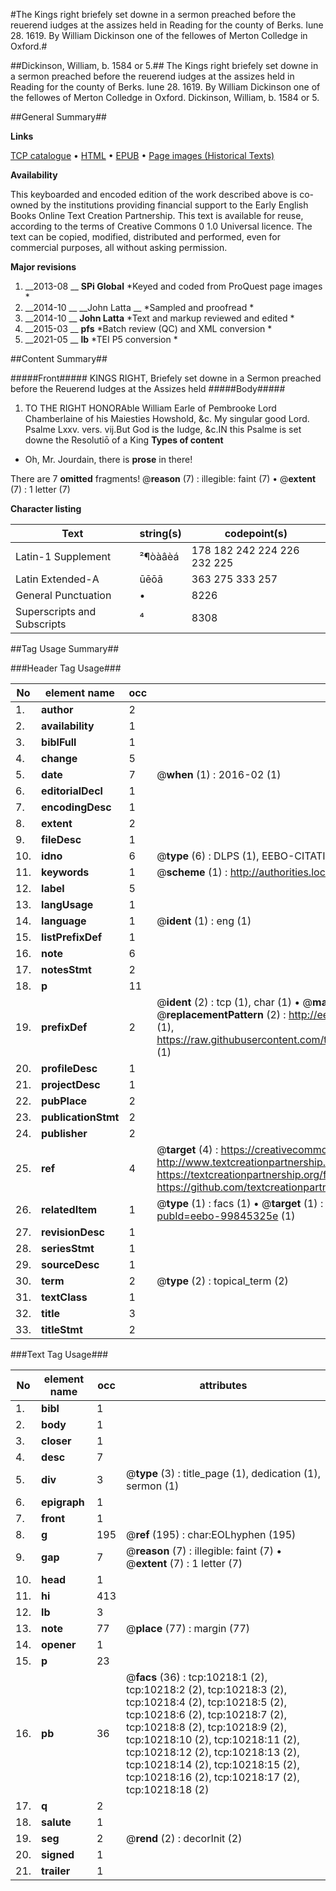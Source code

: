 #The Kings right briefely set downe in a sermon preached before the reuerend iudges at the assizes held in Reading for the county of Berks. Iune 28. 1619. By William Dickinson one of the fellowes of Merton Colledge in Oxford.#

##Dickinson, William, b. 1584 or 5.##
The Kings right briefely set downe in a sermon preached before the reuerend iudges at the assizes held in Reading for the county of Berks. Iune 28. 1619. By William Dickinson one of the fellowes of Merton Colledge in Oxford.
Dickinson, William, b. 1584 or 5.

##General Summary##

**Links**

[TCP catalogue](http://www.ota.ox.ac.uk/tcp/)  • 
[HTML](http://tei.it.ox.ac.uk/tcp/Texts-HTML/free/A20/A20411.html)  • 
[EPUB](http://tei.it.ox.ac.uk/tcp/Texts-EPUB/free/A20/A20411.epub) • 
[Page images (Historical Texts)](https://historicaltexts.jisc.ac.uk/eebo-99845325e)

**Availability**

This keyboarded and encoded edition of the work described above is co-owned by the
    institutions providing financial support to the Early English Books Online Text Creation
    Partnership. This text is available for reuse, according to the terms of  Creative Commons 0 1.0 Universal
    licence. The text can be copied, modified, distributed and performed, even for commercial
    purposes, all without asking permission.

**Major revisions**

1. __2013-08 __ __SPi Global__ *Keyed and coded from ProQuest page images *
1. __2014-10 __ __John Latta __ *Sampled and proofread *
1. __2014-10 __ __John Latta__ *Text and markup reviewed and edited *
1. __2015-03 __ __pfs__ *Batch review (QC) and XML conversion *
1. __2021-05 __ __lb__ *TEI P5 conversion *

##Content Summary##

#####Front#####
KINGS RIGHT, Briefely set downe in a Sermon preached before the Reuerend Iudges at the Assizes held 
#####Body#####

1. TO THE RIGHT HONORAble William Earle of Pembrooke Lord Chamberlaine of his Maiesties Howshold, &c. My singular good Lord.
Psalme Lxxv. vers. vij.But God is the Iudge, &c.IN this Psalme is set downe the Resolutiō of a King 
**Types of content**

  * Oh, Mr. Jourdain, there is **prose** in there!

There are 7 **omitted** fragments! 
 @__reason__ (7) : illegible: faint (7)  •  @__extent__ (7) : 1 letter (7)

**Character listing**


|Text|string(s)|codepoint(s)|
|---|---|---|
|Latin-1 Supplement|²¶òàâèá|178 182 242 224 226 232 225|
|Latin Extended-A|ūēōā|363 275 333 257|
|General Punctuation|•|8226|
|Superscripts             and Subscripts|⁴|8308|

##Tag Usage Summary##

###Header Tag Usage###

|No|element name|occ|attributes|
|---|---|---|---|
|1.|__author__|2||
|2.|__availability__|1||
|3.|__biblFull__|1||
|4.|__change__|5||
|5.|__date__|7| @__when__ (1) : 2016-02 (1)|
|6.|__editorialDecl__|1||
|7.|__encodingDesc__|1||
|8.|__extent__|2||
|9.|__fileDesc__|1||
|10.|__idno__|6| @__type__ (6) : DLPS (1), EEBO-CITATION (1), VID (1), EEBO-PROQUEST (1), STC (2)|
|11.|__keywords__|1| @__scheme__ (1) : http://authorities.loc.gov/ (1)|
|12.|__label__|5||
|13.|__langUsage__|1||
|14.|__language__|1| @__ident__ (1) : eng (1)|
|15.|__listPrefixDef__|1||
|16.|__note__|6||
|17.|__notesStmt__|2||
|18.|__p__|11||
|19.|__prefixDef__|2| @__ident__ (2) : tcp (1), char (1)  •  @__matchPattern__ (2) : ([0-9\-]+):([0-9IVX]+) (1), (.+) (1)  •  @__replacementPattern__ (2) : http://eebo.chadwyck.com/downloadtiff?vid=$1&page=$2 (1), https://raw.githubusercontent.com/textcreationpartnership/Texts/master/tcpchars.xml#$1 (1)|
|20.|__profileDesc__|1||
|21.|__projectDesc__|1||
|22.|__pubPlace__|2||
|23.|__publicationStmt__|2||
|24.|__publisher__|2||
|25.|__ref__|4| @__target__ (4) : https://creativecommons.org/publicdomain/zero/1.0/ (1), http://www.textcreationpartnership.org/docs/. (1), https://textcreationpartnership.org/faq/#faq05 (1), https://github.com/textcreationpartnership (1)|
|26.|__relatedItem__|1| @__type__ (1) : facs (1)  •  @__target__ (1) : https://data.historicaltexts.jisc.ac.uk/view?pubId=eebo-99845325e (1)|
|27.|__revisionDesc__|1||
|28.|__seriesStmt__|1||
|29.|__sourceDesc__|1||
|30.|__term__|2| @__type__ (2) : topical_term (2)|
|31.|__textClass__|1||
|32.|__title__|3||
|33.|__titleStmt__|2||


###Text Tag Usage###

|No|element name|occ|attributes|
|---|---|---|---|
|1.|__bibl__|1||
|2.|__body__|1||
|3.|__closer__|1||
|4.|__desc__|7||
|5.|__div__|3| @__type__ (3) : title_page (1), dedication (1), sermon (1)|
|6.|__epigraph__|1||
|7.|__front__|1||
|8.|__g__|195| @__ref__ (195) : char:EOLhyphen (195)|
|9.|__gap__|7| @__reason__ (7) : illegible: faint (7)  •  @__extent__ (7) : 1 letter (7)|
|10.|__head__|1||
|11.|__hi__|413||
|12.|__lb__|3||
|13.|__note__|77| @__place__ (77) : margin (77)|
|14.|__opener__|1||
|15.|__p__|23||
|16.|__pb__|36| @__facs__ (36) : tcp:10218:1 (2), tcp:10218:2 (2), tcp:10218:3 (2), tcp:10218:4 (2), tcp:10218:5 (2), tcp:10218:6 (2), tcp:10218:7 (2), tcp:10218:8 (2), tcp:10218:9 (2), tcp:10218:10 (2), tcp:10218:11 (2), tcp:10218:12 (2), tcp:10218:13 (2), tcp:10218:14 (2), tcp:10218:15 (2), tcp:10218:16 (2), tcp:10218:17 (2), tcp:10218:18 (2)|
|17.|__q__|2||
|18.|__salute__|1||
|19.|__seg__|2| @__rend__ (2) : decorInit (2)|
|20.|__signed__|1||
|21.|__trailer__|1||

